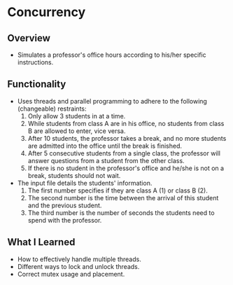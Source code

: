 # Concurrency

## Overview
* Simulates a professor's office hours according to his/her specific instructions.

## Functionality
* Uses threads and parallel programming to adhere to the following (changeable) restraints:
	1. Only allow 3 students in at a time.
	2. While students from class A are in his office, no students from class B are allowed to enter, vice versa. 
	3. After 10 students, the professor takes a break, and no more students are admitted into the office until the break is finished.
	4. After 5 consecutive students from a single class, the professor will answer questions from a student from the other class.
	5. If there is no student in the professor's office and he/she is not on a break, students should not wait.
* The input file details the students' information. 
	1. The first number specifies if they are class A (1) or class B (2).
	2. The second number is the time between the arrival of this student and the previous student. 
	3. The third number is the number of seconds the students need to spend with the professor.

## What I Learned
* How to effectively handle multiple threads.
* Different ways to lock and unlock threads.
* Correct mutex usage and placement.
